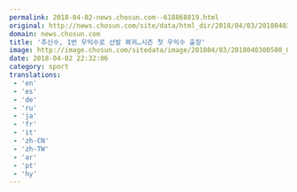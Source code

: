 ```yaml
---
permalink: 2018-04-02-news.chosun.com--618868819.html
original: http://news.chosun.com/site/data/html_dir/2018/04/03/2018040300517.html
domain: news.chosun.com
title: '추신수, 1번 우익수로 선발 복귀…시즌 첫 우익수 출장'
image: http://image.chosun.com/sitedata/image/201804/03/2018040300500_0.jpg
date: 2018-04-02 22:32:06
category: sport
translations: 
 - 'en'
 - 'es'
 - 'de'
 - 'ru'
 - 'ja'
 - 'fr'
 - 'it'
 - 'zh-CN'
 - 'zh-TW'
 - 'ar'
 - 'pt'
 - 'hy'
---
```


